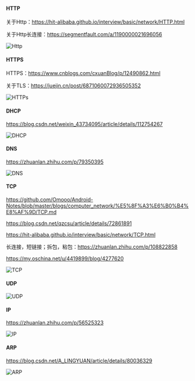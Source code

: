 #### HTTP

关于Http：https://hit-alibaba.github.io/interview/basic/network/HTTP.html

关于Http长连接：https://segmentfault.com/a/1190000021696056

![Http](img/Http-1615346299660.png)

#### HTTPS

HTTPS：https://www.cnblogs.com/cxuanBlog/p/12490862.html

关于TLS：https://juejin.cn/post/6871060072936505352

![HTTPs](img/HTTPs.png)

#### DHCP

https://blog.csdn.net/weixin_43734095/article/details/112754267

![DHCP](img/DHCP.png)

#### DNS

https://zhuanlan.zhihu.com/p/79350395

![DNS](img/DNS.png)

#### TCP

https://github.com/Omooo/Android-Notes/blob/master/blogs/computer_network/%E5%8F%A3%E6%B0%B4%E8%AF%9D/TCP.md



https://blog.csdn.net/qzcsu/article/details/72861891



https://hit-alibaba.github.io/interview/basic/network/TCP.html



长连接，短链接；拆包，粘包：https://zhuanlan.zhihu.com/p/108822858



https://my.oschina.net/u/4419899/blog/4277620

![TCP](img/TCP.png)

#### UDP

![UDP](img/UDP.png)

#### IP

https://zhuanlan.zhihu.com/p/56525323

![IP](img/IP.png)

#### ARP

https://blog.csdn.net/A_LINGYUAN/article/details/80036329

![ARP](img/ARP-1615346362331.png)